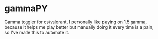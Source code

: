 # gammaPY
Gamma toggler for cs/valorant, I personally like playing on 1.5 gamma, because it helps me play better but manually doing it every time is a pain, so I've made this to automate it.
